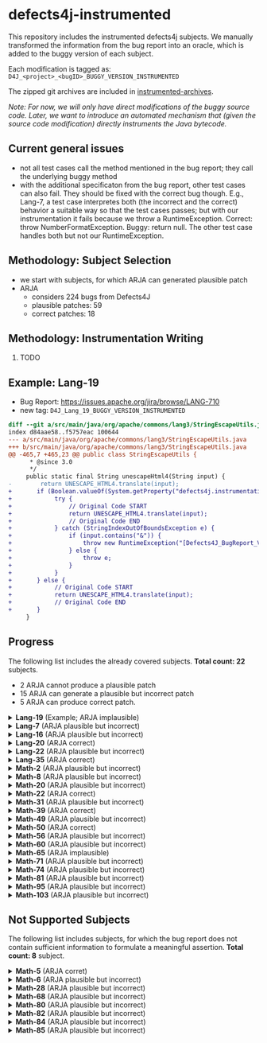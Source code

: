 # defects4j-instrumented

This repository includes the instrumented defects4j subjects. We manually transformed the information from the bug report into an oracle, which is added to the buggy version of each subject.

Each modification is tagged as: `D4J_<project>_<bugID>_BUGGY_VERSION_INSTRUMENTED`

The zipped git archives are included in [instrumented-archives](./instrumented-archives).

*Note: For now, we will only have direct modifications of the buggy source code. Later, we want to introduce an automated mechanism that (given the source code modification) directly instruments the Java bytecode.*

## Current general issues

* not all test cases call the method mentioned in the bug report; they call the underlying buggy method
* with the additional specificaton from the bug report, other test cases can also fail. They should be fixed with the correct bug though. E.g., Lang-7, a test case interpretes both (the incorrect and the correct) behavior a suitable way so that the test cases passes; but with our instrumentation it fails because we throw a RuntimeException. Correct: throw NumberFormatException. Buggy: return null. The other test case handles both but not our RuntimeException.

## Methodology: Subject Selection

* we start with subjects, for which ARJA can generated plausible patch
* ARJA
	* considers 224 bugs from Defects4J
	* plausible patches: 59
	* correct patches: 18

## Methodology: Instrumentation Writing

1. TODO

## Example: Lang-19

* Bug Report: https://issues.apache.org/jira/browse/LANG-710
* new tag: `D4J_Lang_19_BUGGY_VERSION_INSTRUMENTED`

```diff
diff --git a/src/main/java/org/apache/commons/lang3/StringEscapeUtils.java b/src/main/java/org/apache/commons/lang3/StringEscapeUtils.java
index d84aae58..f5757eac 100644
--- a/src/main/java/org/apache/commons/lang3/StringEscapeUtils.java
+++ b/src/main/java/org/apache/commons/lang3/StringEscapeUtils.java
@@ -465,7 +465,23 @@ public class StringEscapeUtils {
      * @since 3.0
      */
     public static final String unescapeHtml4(String input) {
-        return UNESCAPE_HTML4.translate(input);
+       if (Boolean.valueOf(System.getProperty("defects4j.instrumentation.enabled"))) {
+            try {
+                // Original Code START
+                return UNESCAPE_HTML4.translate(input);
+                // Original Code END
+            } catch (StringIndexOutOfBoundsException e) {
+                if (input.contains("&")) {
+                    throw new RuntimeException("[Defects4J_BugReport_Violation]");
+                } else {
+                    throw e;
+                }
+            }
+       } else {
+            // Original Code START
+            return UNESCAPE_HTML4.translate(input);
+            // Original Code END
+       }
     }
```

## Progress

The following list includes the already covered subjects. **Total count: 22** subjects.

* 2 ARJA cannot produce a plausible patch
* 15 ARJA can generate a plausible but incorrect patch
* 5 ARJA can produce correct patch.


<details>
<summary><b>Lang-19</b> (Example; ARJA implausible)</summary>

* Bug Report: https://issues.apache.org/jira/browse/LANG-710
* new tag: `D4J_Lang_19_BUGGY_VERSION_INSTRUMENTED`

```diff
diff --git a/src/main/java/org/apache/commons/lang3/StringEscapeUtils.java b/src/main/java/org/apache/commons/lang3/StringEscapeUtils.java
index d84aae58..f5757eac 100644
--- a/src/main/java/org/apache/commons/lang3/StringEscapeUtils.java
+++ b/src/main/java/org/apache/commons/lang3/StringEscapeUtils.java
@@ -465,7 +465,23 @@ public class StringEscapeUtils {
      * @since 3.0
      */
     public static final String unescapeHtml4(String input) {
-        return UNESCAPE_HTML4.translate(input);
+       if (Boolean.valueOf(System.getProperty("defects4j.instrumentation.enabled"))) {
+            try {
+                // Original Code START
+                return UNESCAPE_HTML4.translate(input);
+                // Original Code END
+            } catch (StringIndexOutOfBoundsException e) {
+                if (input.contains("&")) {
+                    throw new RuntimeException("[Defects4J_BugReport_Violation]");
+                } else {
+                    throw e;
+                }
+            }
+       } else {
+            // Original Code START
+            return UNESCAPE_HTML4.translate(input);
+            // Original Code END
+       }
     }
```

</details>

<details>
<summary><b>Lang-7</b> (ARJA plausible but incorrect)</summary>

* Bug Report: https://issues.apache.org/jira/browse/LANG-822
* new tag: `D4J_Lang_7_BUGGY_VERSION_INSTRUMENTED`

```diff
diff --git a/src/main/java/org/apache/commons/lang3/math/NumberUtils.java b/src/main/java/org/apache/commons/lang3/math/NumberUtils.java
index d49da7f4..c3c8bbde 100644
--- a/src/main/java/org/apache/commons/lang3/math/NumberUtils.java
+++ b/src/main/java/org/apache/commons/lang3/math/NumberUtils.java
@@ -443,6 +443,24 @@ public class NumberUtils {
      * @throws NumberFormatException if the value cannot be converted
      */
     public static Number createNumber(String str) throws NumberFormatException {
+        if (Boolean.valueOf(System.getProperty("defects4j.instrumentation.enabled"))) {
+            Number returnValue = null;
+            try {
+                returnValue = createNumber_original(str);
+            } catch (NumberFormatException e) {
+                throw e;
+            }
+
+            if (str != null && str.startsWith("--") && returnValue == null) {
+                throw new RuntimeException("[Defects4J_BugReport_Violation]");
+            }
+            return returnValue;
+        } else {
+            return createNumber_original(str);
+        }
+    }
+
+    public static Number createNumber_original(String str) throws NumberFormatException {
         if (str == null) {
             return null;
         }
```

</details>

<details>
<summary><b>Lang-16</b> (ARJA plausible but incorrect)</summary>

* Bug Report: https://issues.apache.org/jira/browse/LANG-746
* new tag: `D4J_Lang_16_BUGGY_VERSION_INSTRUMENTED`

```diff
diff --git a/src/main/java/org/apache/commons/lang3/math/NumberUtils.java b/src/main/java/org/apache/commons/lang3/math/NumberUtils.java
index 882358f2..39bffaeb 100644
--- a/src/main/java/org/apache/commons/lang3/math/NumberUtils.java
+++ b/src/main/java/org/apache/commons/lang3/math/NumberUtils.java
@@ -442,6 +442,27 @@ public class NumberUtils {
      * @throws NumberFormatException if the value cannot be converted
      */
     public static Number createNumber(String str) throws NumberFormatException {
+        if (Boolean.valueOf(System.getProperty("defects4j.instrumentation.enabled"))) {
+            try {
+                return createNumber_original(str);
+            } catch (NumberFormatException e) {
+                if (str != null && (str.startsWith("0X") || str.startsWith("-0X"))) {
+                    try {
+                        Integer.decode(str);
+                    } catch (NumberFormatException e_decode) {
+                        throw e;
+                    }
+                    throw new RuntimeException("[Defects4J_BugReport_Violation]");
+                } else {
+                    throw e;
+                }
+            }
+        } else {
+            return createNumber_original(str);
+        }
+    }
+
+    public static Number createNumber_original(String str) throws NumberFormatException {
         if (str == null) {
             return null;
         }
```

</details>

<details>
<summary><b>Lang-20</b> (ARJA correct)</summary>

* Bug Report: https://issues.apache.org/jira/browse/LANG-703
* new tag: `D4J_Lang_20_BUGGY_VERSION_INSTRUMENTED`

```diff
diff --git a/src/main/java/org/apache/commons/lang3/StringUtils.java b/src/main/java/org/apache/commons/lang3/StringUtils.java
index 3c2cf3f2..dde35b27 100644
--- a/src/main/java/org/apache/commons/lang3/StringUtils.java
+++ b/src/main/java/org/apache/commons/lang3/StringUtils.java
@@ -3227,6 +3227,18 @@ public class StringUtils {
      * @since 3.0 Changed signature to use varargs
      */
     public static <T> String join(T... elements) {
+        if (Boolean.valueOf(System.getProperty("defects4j.instrumentation.enabled"))) {
+            try {
+                return join_original(elements);
+            } catch (NullPointerException e) {
+                throw new RuntimeException("[Defects4J_BugReport_Violation]");
+            }
+        } else {
+            return join_original(elements);
+        }
+    }
+
+    public static <T> String join_original(T... elements) {
         return join(elements, null);
     }
```

</details>

<details>
<summary><b>Lang-22</b> (ARJA plausible but incorrect)</summary>

* Bug Report: https://issues.apache.org/jira/browse/LANG-662
* new tag: `D4J_Lang_22_BUGGY_VERSION_INSTRUMENTED`

```diff
diff --git a/src/main/java/org/apache/commons/lang3/math/Fraction.java b/src/main/java/org/apache/commons/lang3/math/Fraction.java
index b36a156a..b2dc787c 100644
--- a/src/main/java/org/apache/commons/lang3/math/Fraction.java
+++ b/src/main/java/org/apache/commons/lang3/math/Fraction.java
@@ -579,6 +579,19 @@ public final class Fraction extends Number implements Comparable<Fraction> {
      * @return the greatest common divisor, never zero
      */
     private static int greatestCommonDivisor(int u, int v) {
+        if (Boolean.valueOf(System.getProperty("defects4j.instrumentation.enabled"))) {
+            int returnValue;
+            returnValue = greatestCommonDivisor_original(u, v);
+            if (u == Integer.MIN_VALUE && v == 2 && returnValue != 2) {
+                throw new RuntimeException("[Defects4J_BugReport_Violation]");
+            }
+            return returnValue;
+        } else {
+            return greatestCommonDivisor_original(u, v);
+        }
+    }
+
+    private static int greatestCommonDivisor_original(int u, int v) {
         // From Commons Math:
         //if either operand is abs 1, return 1:
         if (Math.abs(u) <= 1 || Math.abs(v) <= 1) {
```

</details>

<details>
<summary><b>Lang-35</b> (ARJA correct)</summary>

* Bug Report: https://issues.apache.org/jira/browse/LANG-571
* new tag: `D4J_Lang_35_BUGGY_VERSION_INSTRUMENTED`

```diff
diff --git a/src/main/java/org/apache/commons/lang3/ArrayUtils.java b/src/main/java/org/apache/commons/lang3/ArrayUtils.java
index ac22f8fd..32d6f0e5 100644
--- a/src/main/java/org/apache/commons/lang3/ArrayUtils.java
+++ b/src/main/java/org/apache/commons/lang3/ArrayUtils.java
@@ -3286,6 +3286,22 @@ public class ArrayUtils {
      * @throws IllegalArgumentException if both arguments are null
      */
     public static <T> T[] add(T[] array, T element) {
+        if (Boolean.valueOf(System.getProperty("defects4j.instrumentation.enabled"))) {
+            try {
+                return add_original(array, element);
+            } catch (ClassCastException e) {
+                if (array == null && element == null) {
+                    throw new RuntimeException("[Defects4J_BugReport_Violation]");
+                } else {
+                    throw e;
+                }
+            }
+        } else {
+            return add_original(array, element);
+        }
+    }
+
+    public static <T> T[] add_original(T[] array, T element) {
         Class<?> type;
         if (array != null){
             type = array.getClass();
@@ -3565,6 +3581,22 @@ public class ArrayUtils {
      * @throws IllegalArgumentException if both array and element are null
      */
     public static <T> T[] add(T[] array, int index, T element) {
+        if (Boolean.valueOf(System.getProperty("defects4j.instrumentation.enabled"))) {
+            try {
+                return add_original(array, index, element);
+            } catch (ClassCastException e) {
+                if (array == null && element == null) {
+                    throw new RuntimeException("[Defects4J_BugReport_Violation]");
+                } else {
+                    throw e;
+                }
+            }
+        } else {
+            return add_original(array, index, element);
+        }
+    }
+
+    public static <T> T[] add_original(T[] array, int index, T element) {
         Class<?> clss = null;
         if (array != null) {
             clss = array.getClass().getComponentType();
```

</details>

<details>
<summary><b>Math-2</b> (ARJA plausible but incorrect)</summary>

* Bug Report: https://issues.apache.org/jira/browse/MATH-1021
* new tag: `D4J_Math_2_BUGGY_VERSION_INSTRUMENTED`

```diff
diff --git a/src/main/java/org/apache/commons/math3/distribution/HypergeometricDistribution.java b/src/main/java/org/apache/commons/math3/distribution/HypergeometricDistribution.java
index 27691272f..59287e081 100644
--- a/src/main/java/org/apache/commons/math3/distribution/HypergeometricDistribution.java
+++ b/src/main/java/org/apache/commons/math3/distribution/HypergeometricDistribution.java
@@ -110,6 +110,19 @@ public class HypergeometricDistribution extends AbstractIntegerDistribution {
         this.sampleSize = sampleSize;
     }

+    @Override
+    public int sample() {
+        if (Boolean.valueOf(System.getProperty("defects4j.instrumentation.enabled"))) {
+            int returnValue = super.sample();
+            if (returnValue < this.getSupportLowerBound() || returnValue > this.getSupportUpperBound()) {
+                throw new RuntimeException("[Defects4J_BugReport_Violation]");
+            }
+            return returnValue;
+        } else {
+            return super.sample();
+        }
+    }
+
     /** {@inheritDoc} */
     public double cumulativeProbability(int x) {
         double ret;
```
</details>

<details>
<summary><b>Math-8</b> (ARJA plausible but incorrect)</summary>

* Bug Report: https://issues.apache.org/jira/browse/MATH-942
* new tag: `D4J_Math_8_BUGGY_VERSION_INSTRUMENTED`

```diff
diff --git a/src/main/java/org/apache/commons/math3/distribution/DiscreteDistribution.java b/src/main/java/org/apache/commons/math3/distribution/DiscreteDistribution.java
index 5cb0e4382..58c8b5b54 100644
--- a/src/main/java/org/apache/commons/math3/distribution/DiscreteDistribution.java
+++ b/src/main/java/org/apache/commons/math3/distribution/DiscreteDistribution.java
@@ -179,6 +179,26 @@ public class DiscreteDistribution<T> {
      * positive.
      */
     public T[] sample(int sampleSize) throws NotStrictlyPositiveException {
+        if (Boolean.valueOf(System.getProperty("defects4j.instrumentation.enabled"))) {
+            T[] resultValue = null;
+            try {
+                resultValue = sample_orig(sampleSize);
+            } catch (ArrayStoreException e) {
+                Class typeT = ((T) new Object()).getClass();
+                Object singletonObject = singletons.get(0);
+                if (typeT.isInstance(singletonObject) && !typeT.equals(singletonObject.getClass())) {
+                    throw new RuntimeException("[Defects4J_BugReport_Violation]");
+                } else {
+                    throw e;
+                }
+            }
+            return resultValue;
+        } else {
+            return sample_orig(sampleSize);
+        }
+    }
+
+    public T[] sample_orig(int sampleSize) throws NotStrictlyPositiveException {
         if (sampleSize <= 0) {
             throw new NotStrictlyPositiveException(LocalizedFormats.NUMBER_OF_SAMPLES,
                     sampleSize);
```
</details>

<details>
<summary><b>Math-20</b> (ARJA plausible but incorrect)</summary>

* Bug Report: https://issues.apache.org/jira/browse/MATH-864
* new tag: `D4J_Math_20_BUGGY_VERSION_INSTRUMENTED`

```diff
diff --git a/src/main/java/org/apache/commons/math3/optimization/direct/CMAESOptimizer.java b/src/main/java/org/apache/commons/math3/optimization/direct/CMAESOptimizer.java
index 4b7dbf6bb..7465d02ea 100644
--- a/src/main/java/org/apache/commons/math3/optimization/direct/CMAESOptimizer.java
+++ b/src/main/java/org/apache/commons/math3/optimization/direct/CMAESOptimizer.java
@@ -316,6 +316,21 @@ public class CMAESOptimizer
         this.generateStatistics = generateStatistics;
     }

+    @Override
+    public PointValuePair optimize(int maxEval, MultivariateFunction f, GoalType goalType, double[] startPoint,
+            double[] lower, double[] upper) {
+        if (Boolean.valueOf(System.getProperty("defects4j.instrumentation.enabled"))) {
+            PointValuePair resultValue = super.optimize(maxEval, f, goalType, startPoint, lower, upper);
+            if (resultValue.getPoint()[0] > upper[0]) {
+                throw new RuntimeException("[Defects4J_BugReport_Violation]");
+            } else {
+                return resultValue;
+            }
+        } else {
+            return super.optimize(maxEval, f, goalType, startPoint, lower, upper);
+        }
+    }
+
     /**
      * @return History of sigma values.
      */
```
</details>

<details>
<summary><b>Math-22</b> (ARJA correct)</summary>

* Bug Report: https://issues.apache.org/jira/browse/MATH-859
* new tag: `D4J_Math_22_BUGGY_VERSION_INSTRUMENTED`

```diff
diff --git a/src/main/java/org/apache/commons/math3/distribution/FDistribution.java b/src/main/java/org/apache/commons/math3/distribution/FDistribution.java
index 8b0993c4d..a66094077 100644
--- a/src/main/java/org/apache/commons/math3/distribution/FDistribution.java
+++ b/src/main/java/org/apache/commons/math3/distribution/FDistribution.java
@@ -126,6 +126,33 @@ public class FDistribution extends AbstractRealDistribution {
      * @since 2.1
      */
     public double density(double x) {
+        if (Boolean.valueOf(System.getProperty("defects4j.instrumentation.enabled"))) {
+            double returnValue = density_original(x);
+            double upperBound = getSupportUpperBound();
+            double lowerBound = getSupportLowerBound();
+            if (x == upperBound) {
+                boolean upperBoundRule = !isSupportUpperBoundInclusive() || !Double.isInfinite(returnValue) && !Double.isNaN(returnValue);
+                if (!upperBoundRule) {
+                    throw new RuntimeException("[Defects4J_BugReport_Violation]");
+                } else {
+                    return returnValue;
+                }
+            } else if (x == lowerBound) {
+                boolean lowerBoundRule = !isSupportLowerBoundInclusive() || !Double.isInfinite(returnValue) && !Double.isNaN(returnValue);
+                if (!lowerBoundRule) {
+                    throw new RuntimeException("[Defects4J_BugReport_Violation]");
+                } else {
+                    return returnValue;
+                }
+            } else {
+                return returnValue;
+            }
+        } else {
+            return density_original(x);
+        }
+    }
+
+    public double density_original(double x) {
         final double nhalf = numeratorDegreesOfFreedom / 2;
         final double mhalf = denominatorDegreesOfFreedom / 2;
         final double logx = FastMath.log(x);
diff --git a/src/main/java/org/apache/commons/math3/distribution/UniformRealDistribution.java b/src/main/java/org/apache/commons/math3/distribution/UniformRealDistribution.java
index 5d32f6ebf..179cd2adc 100644
--- a/src/main/java/org/apache/commons/math3/distribution/UniformRealDistribution.java
+++ b/src/main/java/org/apache/commons/math3/distribution/UniformRealDistribution.java
@@ -106,6 +106,33 @@ public class UniformRealDistribution extends AbstractRealDistribution {

     /** {@inheritDoc} */
     public double density(double x) {
+        if (Boolean.valueOf(System.getProperty("defects4j.instrumentation.enabled"))) {
+            double returnValue = density_original(x);
+            double upperBound = getSupportUpperBound();
+            double lowerBound = getSupportLowerBound();
+            if (x == upperBound) {
+                boolean upperBoundRule = !isSupportUpperBoundInclusive() || !Double.isInfinite(returnValue) && !Double.isNaN(returnValue);
+                if (!upperBoundRule) {
+                    throw new RuntimeException("[Defects4J_BugReport_Violation]");
+                } else {
+                    return returnValue;
+                }
+            } else if (x == lowerBound) {
+                boolean lowerBoundRule = !isSupportLowerBoundInclusive() || !Double.isInfinite(returnValue) && !Double.isNaN(ret
urnValue);
+                if (!lowerBoundRule) {
+                    throw new RuntimeException("[Defects4J_BugReport_Violation]");
+                } else {
+                    return returnValue;
+                }
+            } else {
+                return returnValue;
+            }
+        } else {
+            return density_original(x);
+        }
+    }
+
+    public double density_original(double x) {
         if (x < lower || x > upper) {
             return 0.0;
         }
```
</details>

<details>
<summary><b>Math-31</b> (ARJA plausible but incorrect)</summary>

* Bug Report: https://issues.apache.org/jira/browse/MATH-718
* new tag: `D4J_Math_31_BUGGY_VERSION_INSTRUMENTED`

```diff
diff --git a/src/main/java/org/apache/commons/math3/distribution/BinomialDistribution.java b/src/main/java/org/apache/commons/math3/distribution/BinomialDistribution.java
index 505b93f3b..a761347fc 100644
--- a/src/main/java/org/apache/commons/math3/distribution/BinomialDistribution.java
+++ b/src/main/java/org/apache/commons/math3/distribution/BinomialDistribution.java
@@ -18,6 +18,7 @@ package org.apache.commons.math3.distribution;

 import org.apache.commons.math3.exception.OutOfRangeException;
 import org.apache.commons.math3.exception.NotPositiveException;
+import org.apache.commons.math3.exception.NumberIsTooLargeException;
 import org.apache.commons.math3.exception.util.LocalizedFormats;
 import org.apache.commons.math3.special.Beta;
 import org.apache.commons.math3.util.FastMath;
@@ -59,6 +60,22 @@ public class BinomialDistribution extends AbstractIntegerDistribution {
         numberOfTrials = trials;
     }

+    @Override
+    public int inverseCumulativeProbability(final double p) throws OutOfRangeException {
+        if (Boolean.valueOf(System.getProperty("defects4j.instrumentation.enabled"))) {
+            int resultValue = super.inverseCumulativeProbability(p);
+            if (p == 0.5 && this.probabilityOfSuccess == 0.5) {
+                int expectedValue = (int) (numberOfTrials * 0.5);
+                if (resultValue < expectedValue - 1 || resultValue > expectedValue + 1) {
+                    throw new RuntimeException("[Defects4J_BugReport_Violation]");
+                }
+            }
+            return resultValue;
+        } else {
+            return super.inverseCumulativeProbability(p);
+        }
+    }
+
     /**
      * Access the number of trials for this distribution.
      *
```
</details>

<details>
<summary><b>Math-39</b> (ARJA correct)</summary>

* Bug Report: https://issues.apache.org/jira/browse/MATH-227
* new tag: `D4J_Math_39_BUGGY_VERSION_INSTRUMENTED`

```diff
diff --git a/src/main/java/org/apache/commons/math/ode/nonstiff/EmbeddedRungeKuttaIntegrator.java b/src/main/java/org/apache/commons/math/ode/nonstiff/EmbeddedRungeKuttaIntegrator.java
index 13ced27d7..f052bef23 100644
--- a/src/main/java/org/apache/commons/math/ode/nonstiff/EmbeddedRungeKuttaIntegrator.java
+++ b/src/main/java/org/apache/commons/math/ode/nonstiff/EmbeddedRungeKuttaIntegrator.java
@@ -248,6 +248,12 @@ public abstract class EmbeddedRungeKuttaIntegrator

         stepSize = hNew;

+        if (Boolean.valueOf(System.getProperty("defects4j.instrumentation.enabled"))) {
+            if (forward && stepStart + stepSize >= t || !forward && stepStart + stepSize <= t) {
+                throw new RuntimeException("[Defects4J_BugReport_Violation]");
+            }
+        }
+
         // next stages
         for (int k = 1; k < stages; ++k) {

```
</details>

<details>
<summary><b>Math-49</b> (ARJA plausible but incorrect)</summary>

* Bug Report: https://issues.apache.org/jira/browse/MATH-645
* new tag: `D4J_Math_49_BUGGY_VERSION_INSTRUMENTED`

```diff
diff --git a/src/main/java/org/apache/commons/math/linear/OpenMapRealVector.java b/src/main/java/org/apache/commons/math/linear/OpenMapRealVector.java
index 5db488466..19656d939 100644
--- a/src/main/java/org/apache/commons/math/linear/OpenMapRealVector.java
+++ b/src/main/java/org/apache/commons/math/linear/OpenMapRealVector.java
@@ -17,6 +17,7 @@
 package org.apache.commons.math.linear;

 import java.io.Serializable;
+import java.util.ConcurrentModificationException;

 import org.apache.commons.math.exception.MathArithmeticException;
 import org.apache.commons.math.exception.util.LocalizedFormats;
@@ -365,6 +366,20 @@ public class OpenMapRealVector extends AbstractRealVector

     /** {@inheritDoc} */
     public OpenMapRealVector ebeMultiply(RealVector v) {
+        if (Boolean.valueOf(System.getProperty("defects4j.instrumentation.enabled"))) {
+            OpenMapRealVector returnValue = null;
+            try {
+                returnValue = ebeMultiply_original(v);
+            } catch (ConcurrentModificationException e) {
+                throw new RuntimeException("[Defects4J_BugReport_Violation]");
+            }
+            return returnValue;
+        } else {
+            return ebeMultiply_original(v);
+        }
+    }
+
+    public OpenMapRealVector ebeMultiply_original(RealVector v) {
         checkVectorDimensions(v.getDimension());
         OpenMapRealVector res = new OpenMapRealVector(this);
         Iterator iter = res.entries.iterator();
```
</details>

<details>
<summary><b>Math-50</b> (ARJA correct)</summary>

* Bug Report: https://issues.apache.org/jira/browse/MATH-631
* new tag: `D4J_Math_50_BUGGY_VERSION_INSTRUMENTED`
* [math_50.diff](./instrumented-diffs/math_50.diff)

```diff
<$ cat ./instrumented-diffs/math_50.diff $>
```

```diff
diff --git a/src/main/java/org/apache/commons/math/analysis/solvers/BaseSecantSolver.java b/src/main/java/org/apache/commons/math/analysis/solvers/BaseSecantSolver.java
index e47d98204..c7b7f99fb 100644
--- a/src/main/java/org/apache/commons/math/analysis/solvers/BaseSecantSolver.java
+++ b/src/main/java/org/apache/commons/math/analysis/solvers/BaseSecantSolver.java
@@ -20,6 +20,8 @@ package org.apache.commons.math.analysis.solvers;
 import org.apache.commons.math.util.FastMath;
 import org.apache.commons.math.analysis.UnivariateRealFunction;
 import org.apache.commons.math.exception.MathInternalError;
+import org.apache.commons.math.exception.NoBracketingException;
+import org.apache.commons.math.exception.TooManyEvaluationsException;
 
 /**
  * Base class for all bracketing <em>Secant</em>-based methods for root-finding
@@ -56,7 +58,7 @@ public abstract class BaseSecantSolver
     private AllowedSolution allowed;
 
     /** The <em>Secant</em>-based root-finding method to use. */
-    private final Method method;
+    private Method method;
 
     /**
      * Construct a solver.
@@ -111,8 +113,36 @@ public abstract class BaseSecantSolver
 
     /** {@inheritDoc} */
     public double solve(final int maxEval, final UnivariateRealFunction f,
-                        final double min, final double max, final double startValue,
-                        final AllowedSolution allowedSolution) {
+            final double min, final double max, final double startValue,
+            final AllowedSolution allowedSolution) {
+        if (Boolean.valueOf(System.getProperty("defects4j.instrumentation.enabled"))) {
+            if (method.equals(Method.REGULA_FALSI)) {
+                try {
+                    return solve_original(maxEval, f, min, max, startValue, allowedSolution);
+                } catch (org.apache.commons.math.exception.TooManyEvaluationsException e1) {
+                    boolean pegasusDidNotFail = true;
+                    method = Method.PEGASUS;
+                    try {
+                        solve_original(maxEval, f, min, max, startValue, allowedSolution);
+                    } catch (org.apache.commons.math.exception.TooManyEvaluationsException e2) {
+                        pegasusDidNotFail = false;
+                    }
+                    if (pegasusDidNotFail) {
+                        throw new RuntimeException("[Defects4J_BugReport_Violation]");
+                    } else {
+                        throw e1;
+                    }
+                }
+            } else {
+                return solve_original(maxEval, f, min, max, startValue, allowedSolution);
+            }
+        } else {
+            return solve_original(maxEval, f, min, max, startValue, allowedSolution);
+        }
+    }
+
+    public double solve_original(final int maxEval, final UnivariateRealFunction f, final double min, final double max,
+            final double startValue, final AllowedSolution allowedSolution) {
         this.allowed = allowedSolution;
         return super.solve(maxEval, f, min, max, startValue);
     }

```
</details>

<details>
<summary><b>Math-56</b> (ARJA plausible but incorrect)</summary>

* Bug Report: https://issues.apache.org/jira/browse/MATH-552
* new tag: `D4J_Math_56_BUGGY_VERSION_INSTRUMENTED`

```diff
diff --git a/src/main/java/org/apache/commons/math/util/MultidimensionalCounter.java b/src/main/java/org/apache/commons/math/util/MultidimensionalCounter.java
index 56c9ffebc..efb2647af 100644
--- a/src/main/java/org/apache/commons/math/util/MultidimensionalCounter.java
+++ b/src/main/java/org/apache/commons/math/util/MultidimensionalCounter.java
@@ -242,6 +242,12 @@ public class MultidimensionalCounter implements Iterable<Integer> {
         --idx;
         indices[last] = idx;

+        if (Boolean.valueOf(System.getProperty("defects4j.instrumentation.enabled"))) {
+            if (indices[last] != index - count) {
+                throw new RuntimeException("[Defects4J_BugReport_Violation]");
+            }
+        }
+
         return indices;
     }
```
</details>

<details>
<summary><b>Math-60</b> (ARJA plausible but incorrect)</summary>

* Bug Report: https://issues.apache.org/jira/browse/MATH-414
* new tag: `D4J_Math_60_BUGGY_VERSION_INSTRUMENTED`

```diff
diff --git a/src/main/java/org/apache/commons/math/distribution/NormalDistributionImpl.java b/src/main/java/org/apache/commons/math/distribution/NormalDistributionImpl.java
index 0e124d852..f9649d5e5 100644
--- a/src/main/java/org/apache/commons/math/distribution/NormalDistributionImpl.java
+++ b/src/main/java/org/apache/commons/math/distribution/NormalDistributionImpl.java
@@ -122,6 +122,22 @@ public class NormalDistributionImpl extends AbstractContinuousDistribution
      * @throws MathException if the algorithm fails to converge
      */
     public double cumulativeProbability(double x) throws MathException {
+        if (Boolean.valueOf(System.getProperty("defects4j.instrumentation.enabled"))) {
+            try {
+                return cumulativeProbability_original(x);
+            } catch (org.apache.commons.math.ConvergenceException e) {
+                if (x < (mean - 20 * standardDeviation) || x > (mean + 20 * standardDeviation)) {
+                    throw new RuntimeException("[Defects4J_BugReport_Violation]");
+                } else {
+                    throw e;
+                }
+            }
+        } else {
+            return cumulativeProbability_original(x);
+        }
+    }
+
+    public double cumulativeProbability_original(double x) throws MathException {
         final double dev = x - mean;
         try {
         return 0.5 * (1.0 + Erf.erf((dev) /
```
</details>

<details>
<summary><b>Math-65</b> (ARJA implausible)</summary>

* Bug Report: https://issues.apache.org/jira/browse/MATH-377
* new tag: `D4J_Math_65_BUGGY_VERSION_INSTRUMENTED`

```diff
diff --git a/src/main/java/org/apache/commons/math/optimization/general/AbstractLeastSquaresOptimizer.java b/src/main/java/org/apache/commons/math/optimization/general/AbstractLeastSquaresOptimizer.java
index 30ebfff21..6f91c53a3 100644
--- a/src/main/java/org/apache/commons/math/optimization/general/AbstractLeastSquaresOptimizer.java
+++ b/src/main/java/org/apache/commons/math/optimization/general/AbstractLeastSquaresOptimizer.java
@@ -252,6 +252,19 @@ public abstract class AbstractLeastSquaresOptimizer implements DifferentiableMul
      * @return chi-square value
      */
     public double getChiSquare() {
+        if (Boolean.valueOf(System.getProperty("defects4j.instrumentation.enabled"))) {
+            double returnValue = getChiSquare_original();
+            if (getRMS() != Math.sqrt(returnValue / rows)) {
+                throw new RuntimeException("[Defects4J_BugReport_Violation]");
+            } else {
+                return returnValue;
+            }
+        } else {
+            return getChiSquare_original();
+        }
+    }
+
+    public double getChiSquare_original() {
         double chiSquare = 0;
         for (int i = 0; i < rows; ++i) {
             final double residual = residuals[i];
```
</details>

<details>
<summary><b>Math-71</b> (ARJA plausible but incorrect)</summary>

* Bug Report: https://issues.apache.org/jira/browse/MATH-358
* new tag: `D4J_Math_71_BUGGY_VERSION_INSTRUMENTED`

```diff
diff --git a/src/main/java/org/apache/commons/math/ode/nonstiff/DormandPrince853Integrator.java b/src/main/java/org/apache/commons/math/ode/nonstiff/DormandPrince853Integrator.java
index 2d6b17e29..0198886ec 100644
--- a/src/main/java/org/apache/commons/math/ode/nonstiff/DormandPrince853Integrator.java
+++ b/src/main/java/org/apache/commons/math/ode/nonstiff/DormandPrince853Integrator.java
@@ -17,6 +17,9 @@

 package org.apache.commons.math.ode.nonstiff;

+import org.apache.commons.math.ode.DerivativeException;
+import org.apache.commons.math.ode.FirstOrderDifferentialEquations;
+import org.apache.commons.math.ode.IntegratorException;

 /**
  * This class implements the 8(5,3) Dormand-Prince integrator for Ordinary
@@ -235,6 +238,22 @@ public class DormandPrince853Integrator extends EmbeddedRungeKuttaIntegrator {
           minStep, maxStep, vecAbsoluteTolerance, vecRelativeTolerance);
   }

+  @Override
+  public double integrate(final FirstOrderDifferentialEquations equations,
+                          final double t0, final double[] y0,
+                          final double t, final double[] y)
+  throws DerivativeException, IntegratorException {
+      if (Boolean.valueOf(System.getProperty("defects4j.instrumentation.enabled"))) {
+          double finalT = super.integrate(equations, t0, y0, t, y);
+          if (finalT < t - 1.0e-6 || finalT > t + 1.0e-6) {
+              throw new RuntimeException("[Defects4J_BugReport_Violation]");
+          }
+          return finalT;
+      } else {
+          return super.integrate(equations, t0, y0, t, y);
+      }
+  }
+
   /** {@inheritDoc} */
   @Override
   public int getOrder() {
```
</details>

<details>
<summary><b>Math-74</b> (ARJA plausible but incorrect)</summary>

* Bug Report: https://issues.apache.org/jira/browse/MATH-338
* new tag: `D4J_Math_71_BUGGY_VERSION_INSTRUMENTED`

```diff
diff --git a/src/main/java/org/apache/commons/math/ode/nonstiff/EmbeddedRungeKuttaIntegrator.java b/src/main/java/org/apache/commons/math/ode/nonstiff/EmbeddedRungeKuttaIntegrator.java
index 6f3e88358..d8b83d2c7 100644
--- a/src/main/java/org/apache/commons/math/ode/nonstiff/EmbeddedRungeKuttaIntegrator.java
+++ b/src/main/java/org/apache/commons/math/ode/nonstiff/EmbeddedRungeKuttaIntegrator.java
@@ -246,8 +246,26 @@ public abstract class EmbeddedRungeKuttaIntegrator
           if (vecAbsoluteTolerance == null) {
               scale = new double[y0.length];
               java.util.Arrays.fill(scale, scalAbsoluteTolerance);
+
+              if (Boolean.valueOf(System.getProperty("defects4j.instrumentation.enabled"))) {
+                  for (int i=0; i<scale.length; i++) {
+                      double yi = Math.max(Math.abs(y0[i]), Math.abs(y0[i]));
+                      if (scale[i] != scalAbsoluteTolerance + scalRelativeTolerance * yi) {
+                          throw new RuntimeException("[Defects4J_BugReport_Violation]");
+                      }
+                  }
+              }
             } else {
               scale = vecAbsoluteTolerance;
+
+              if (Boolean.valueOf(System.getProperty("defects4j.instrumentation.enabled"))) {
+                  for (int i=0; i<scale.length; i++) {
+                      double yi = Math.max(Math.abs(y0[i]), Math.abs(y0[i]));
+                      if (scale[i] != vecAbsoluteTolerance[i] + vecAbsoluteTolerance[i] * yi) {
+                          throw new RuntimeException("[Defects4J_BugReport_Violation]");
+                      }
+                  }
+              }
             }
           hNew = initializeStep(equations, forward, getOrder(), scale,
                                 stepStart, y, yDotK[0], yTmp, yDotK[1]);
```
</details>

<details>
<summary><b>Math-81</b> (ARJA plausible but incorrect)</summary>

* Bug Report: https://issues.apache.org/jira/browse/MATH-308
* new tag: `D4J_Math_81_BUGGY_VERSION_INSTRUMENTED`

```diff
diff --git a/src/main/java/org/apache/commons/math/linear/EigenDecompositionImpl.java b/src/main/java/org/apache/commons/math/linear/EigenDecompositionImpl.java
index 2d0d72f22..2c95c46ab 100644
--- a/src/main/java/org/apache/commons/math/linear/EigenDecompositionImpl.java
+++ b/src/main/java/org/apache/commons/math/linear/EigenDecompositionImpl.java
@@ -186,10 +186,21 @@ public class EigenDecompositionImpl implements EigenDecomposition {
      * @exception InvalidMatrixException (wrapping a {@link
      * org.apache.commons.math.ConvergenceException} if algorithm fails to converge
      */
-    public EigenDecompositionImpl(final double[] main, double[] secondary,
-            final double splitTolerance)
-        throws InvalidMatrixException {
+    public EigenDecompositionImpl(final double[] main, double[] secondary, final double splitTolerance)
+            throws InvalidMatrixException {
+        if (Boolean.valueOf(System.getProperty("defects4j.instrumentation.enabled"))) {
+            try {
+                this.init_original(main, secondary, splitTolerance);
+            } catch (ArrayIndexOutOfBoundsException e) {
+                throw new RuntimeException("[Defects4J_BugReport_Violation]");
+            }
+        } else {
+            this.init_original(main, secondary, splitTolerance);
+        }
+    }

+    private void init_original(final double[] main, double[] secondary, final double splitTolerance)
+            throws InvalidMatrixException {
         this.main      = main.clone();
         this.secondary = secondary.clone();
         transformer    = null;
```
</details>

<details>
<summary><b>Math-95</b> (ARJA plausible but incorrect)</summary>

* Bug Report: https://issues.apache.org/jira/browse/MATH-227
* new tag: `D4J_Math_95_BUGGY_VERSION_INSTRUMENTED`

```diff
diff --git a/src/java/org/apache/commons/math/distribution/FDistributionImpl.java b/src/java/org/apache/commons/math/distribution/FDistributionImpl.java
index e19e97aef..c7a09e90d 100644
--- a/src/java/org/apache/commons/math/distribution/FDistributionImpl.java
+++ b/src/java/org/apache/commons/math/distribution/FDistributionImpl.java
@@ -141,6 +141,20 @@ public class FDistributionImpl
      * @return initial domain value
      */
     protected double getInitialDomain(double p) {
+        if (Boolean.valueOf(System.getProperty("defects4j.instrumentation.enabled"))) {
+            double initial = getInitialDomain_original(p);
+            double lowerBound = getDomainLowerBound(p);
+            double upperBound = getDomainUpperBound(p);
+            if (initial < lowerBound || initial > upperBound) {
+                throw new RuntimeException("[Defects4J_BugReport_Violation]");
+            }
+            return initial;
+        } else {
+            return getInitialDomain_original(p);
+        }
+    }
+
+    protected double getInitialDomain_original(double p) {
         double ret;
         double d = getDenominatorDegreesOfFreedom();
             // use mean
```
</details>

<details>
<summary><b>Math-103</b> (ARJA plausible but incorrect)</summary>

* Bug Report: https://issues.apache.org/jira/browse/MATH-167
* new tag: `D4J_Math_103_BUGGY_VERSION_INSTRUMENTED`

```diff
diff --git a/src/java/org/apache/commons/math/distribution/NormalDistributionImpl.java b/src/java/org/apache/commons/math/distribution/NormalDistributionImpl.java
index 02810e142..6ad17ac5b 100644
--- a/src/java/org/apache/commons/math/distribution/NormalDistributionImpl.java
+++ b/src/java/org/apache/commons/math/distribution/NormalDistributionImpl.java
@@ -106,6 +106,22 @@ public class NormalDistributionImpl extends AbstractContinuousDistribution
      * convergence exception is caught and 0 or 1 is returned.
      */
     public double cumulativeProbability(double x) throws MathException {
+        if (Boolean.parseBoolean(System.getProperty("defects4j.instrumentation.enabled"))) {
+            try {
+                return cumulativeProbability_original(x);
+            } catch (org.apache.commons.math.ConvergenceException e) {
+                if (x >= mean + 100 || x <= mean - 100) {
+                    throw new RuntimeException("[Defects4J_BugReport_Violation]");
+                } else {
+                    throw e;
+                }
+            }
+        } else {
+            return cumulativeProbability_original(x);
+        }
+    }
+
+    public double cumulativeProbability_original(double x) throws MathException {
             return 0.5 * (1.0 + Erf.erf((x - mean) /
                     (standardDeviation * Math.sqrt(2.0))));
     }
```
</details>




## Not Supported Subjects

The following list includes subjects, for which the bug report does not contain sufficient information to formulate a meaningful assertion. **Total count: 8** subject.

<details>
<summary><b>Math-5</b> (ARJA corret)</summary>

* Bug Report: https://issues.apache.org/jira/browse/MATH-934

→ only one failing test case, which is already added to the test suite in Defects4J

</details>

<details>
<summary><b>Math-6</b> (ARJA plausible but incorrect)</summary>

* Bug Report: https://issues.apache.org/jira/browse/MATH-949

> "The method LevenbergMarquardtOptimizer.getIterations() does not report the correct number of iterations; It always returns 0. A quick look at the code shows that only SimplexOptimizer calls BaseOptimizer.incrementEvaluationsCount()
> 
> I've put a test case below. Notice how the evaluations count is correctly incremented, but the iterations count is not."

The bug report says that the method always returns zero but does not say when it is correct and when it is incorrect. It provides a test case; however, this one is already included in the defects4j test suite.

</details>

<details>
<summary><b>Math-28</b> (ARJA plausible but incorrect)</summary>

* Bug Report: https://issues.apache.org/jira/browse/MATH-828

> SimplexSolver throws UnboundedSolutionException when trying to solve minimization linear programming problem. The number of exception thrown depends on the number of variables.

The bug report says that the `SimplexSolver` throws an `UnboundedSolutionException,` but it remains unclear when it is expected and when unexpected. So we might not be able to write a general oracle. Also the test throws a different exception: `MaxCountExceededException`. Both extend the `MathIllegalStateException`, which is expected *“if no solution fulfilling the constraints can be found in the allowed number of iterations”*.

</details>

<details>
<summary><b>Math-68</b> (ARJA plausible but incorrect)</summary>

* Bug Report: https://issues.apache.org/jira/browse/MATH-362

> LevenbergMarquardtOptimizer ignores the VectorialConvergenceChecker parameter passed to it. This makes it hard to specify custom stopping criteria for the optimizer.

→ The bug report does not provide enough information for an assertion.

</details>

<details>
<summary><b>Math-80</b> (ARJA plausible but incorrect)</summary>

* Bug Report: https://issues.apache.org/jira/browse/MATH-318

> Some results computed by EigenDecompositionImpl are wrong. The following case computed by Fortran Lapack fails with version 2.0

→ only one failing test case, which is already added to the test suite in Defects4J

</details>

<details>
<summary><b>Math-82</b> (ARJA plausible but incorrect)</summary>

* Bug Report: https://issues.apache.org/jira/browse/MATH-288

→ only one failing test case, which is already added to the test suite in Defects4J

</details>

<details>
<summary><b>Math-84</b> (ARJA plausible but incorrect)</summary>

* Bug Report: https://issues.apache.org/jira/browse/MATH-283

> MultiDirectional.iterateSimplex loops forever if the starting point is the correct solution.
> 

However, we cannot check for this. The class allows to set a maximum number of iterations, as done in the provided test case:

```java
multiDirectional.setMaxIterations(100);
multiDirectional.setMaxEvaluations(1000);
```

The provided test throws: `org.apache.commons.math.optimization.OptimizationException: org.apache.commons.math.MaxIterationsExceededException: Maximal number of iterations (100) exceeded`. However, but generally, this does not have to be a bug…

</details>

<details>
<summary><b>Math-85</b> (ARJA plausible but incorrect)</summary>

* Bug Report: https://issues.apache.org/jira/browse/MATH-280

The provided test case throws an `ConvergenceException`, which is generally not a bug. Without more information, we cannot formulate a general oracle. Looking at the developer-provided patch it gets clear that a `ConvergenceException` is not acceptable if `fa` or `fb` are `0`, but this information is **not** included in the report.

</details>


